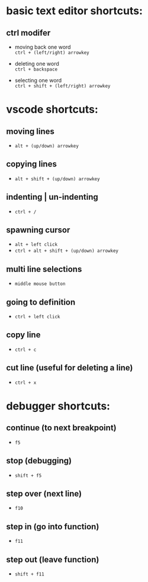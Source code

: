 
# basic text editor shortcuts:

## ctrl modifer
- moving back one word  
    `ctrl + (left/right) arrowkey `

- deleting one word  
    `ctrl + backspace`

- selecting one word  
   `ctrl + shift + (left/right) arrowkey`


# vscode shortcuts:

## moving lines
- `alt + (up/down) arrowkey`

## copying lines
- `alt + shift + (up/down) arrowkey`

## indenting | un-indenting
- `ctrl + /`

## spawning cursor
- `alt + left click`
- `ctrl + alt + shift + (up/down) arrowkey`

## multi line selections
- `middle mouse button`

## going to definition
- `ctrl + left click`

## copy line
- `ctrl + c`

## cut line (useful for deleting a line)
- `ctrl + x`

# debugger shortcuts:

## continue (to next breakpoint)
- `f5`

## stop (debugging)
- `shift + f5`

## step over (next line)
- `f10`

## step in (go into function)
- `f11`

## step out (leave function)
- `shift + f11`

